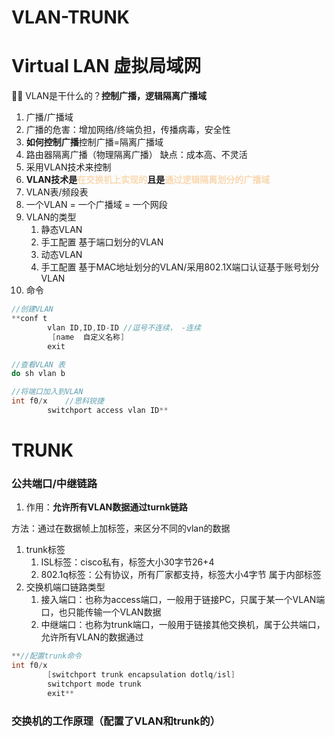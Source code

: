 # VLAN-TRUNK 

# Virtual LAN 虚拟局域网

🙌🏻 VLAN是干什么的？**控制广播，逻辑隔离广播域**

1. 广播/广播域
2. 广播的危害：增加网络/终端负担，传播病毒，安全性
3. **如何控制广播**控制广播=隔离广播域
4. 路由器隔离广播（物理隔离广播）
缺点：成本高、不灵活
5. 采用VLAN技术来控制
6. **VLAN技术是**<span style="color: #F9D8B1">**在交换机上实现的**</span>**且是**<span style="color: #F9D8B1">**通过逻辑隔离划分的广播域**</span>
7. VLAN表/频段表
8. 一个VLAN = 一个广播域 = 一个网段
9. VLAN的类型
    1. 静态VLAN
    2. 手工配置
基于端口划分的VLAN
    3. 动态VLAN
    4. 手工配置
基于MAC地址划分的VLAN/采用802.1X端口认证基于账号划分VLAN
10. 命令


```C++
//创建VLAN
**conf t
        vlan ID,ID,ID-ID //逗号不连续， -连续
         [name  自定义名称]
        exit

//查看VLAN 表
do sh vlan b

//将端口加入到VLAN
int f0/x    //思科锐捷
        switchport access vlan ID**
```

# TRUNK

### 公共端口/中继链路

1. 作用：**允许所有VLAN数据通过turnk链路**

方法：通过在数据帧上加标签，来区分不同的vlan的数据

1. trunk标签
    1. ISL标签：cisco私有，标签大小30字节26+4
    2. 802.1q标签：公有协议，所有厂家都支持，标签大小4字节 属于内部标签
2. 交换机端口链路类型
    1. 接入端口：也称为access端口，一般用于链接PC，只属于某一个VLAN端口，也只能传输一个VLAN数据
    2. 中继端口：也称为trunk端口，一般用于链接其他交换机，属于公共端口，允许所有VLAN的数据通过


```C++
**//配置trunk命令
int f0/x
        [switchport trunk encapsulation dotlq/isl]
        switchport mode trunk
        exit**
```

### 交换机的工作原理（配置了VLAN和trunk的）



